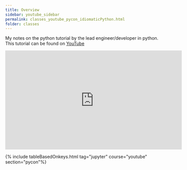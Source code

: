 ```yaml
---
title: Overview
sidebar: youtube_sidebar
permalink: classes_youtube_pycon_idiomaticPython.html
folder: classes
---
```


My notes on the python tutorial by the lead engineer/developer in python.  This tutorial can be found on [YouTube](https://www.youtube.com/watch?v=OSGv2VnC0go)

<iframe width="560" height="315" src="https://www.youtube.com/embed/OSGv2VnC0go" frameborder="0" allow="accelerometer; autoplay; encrypted-media; gyroscope; picture-in-picture" allowfullscreen></iframe>

{% include tableBasedOnkeys.html tag="jupyter" course="youtube" section="pycon"%}
